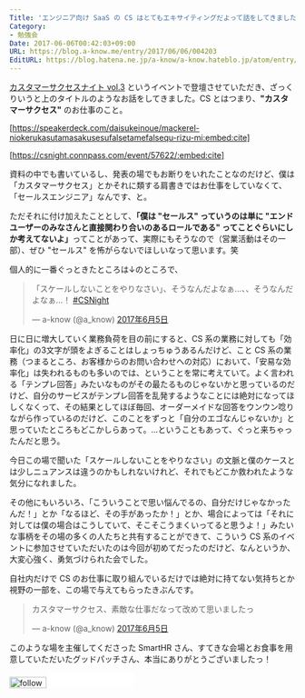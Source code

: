```yaml
---
Title: 'エンジニア向け SaaS の CS はとてもエキサイティングだよって話をしてきました #CSNight'
Category:
- 勉強会
Date: 2017-06-06T00:42:03+09:00
URL: https://blog.a-know.me/entry/2017/06/06/004203
EditURL: https://blog.hatena.ne.jp/a-know/a-know.hateblo.jp/atom/entry/10328749687260729846
---
```


[カスタマーサクセスナイト vol.3](https://csnight.connpass.com/event/57622/) というイベントで登壇させていただき、ざっくりいうと上のタイトルのようなお話をしてきました。CS とはつまり、<b>"カスタマーサクセス"</b> のお仕事のこと。


[https://speakerdeck.com/daisukeinoue/mackerel-niokerukasutamasakusesufalsetamefalsequ-rizu-mi:embed:cite]


[https://csnight.connpass.com/event/57622/:embed:cite]


資料の中でも書いているし、発表の場でもお断りをいれたことなのだけど、僕は「カスタマーサクセス」とかそれに類する肩書きではお仕事をしていなくて、「セールスエンジニア」なんです、と。


ただそれに付け加えたこととして、<b>「僕は "セールス" っていうのは単に "エンドユーザーのみなさんと直接関わり合いのあるロールである" ってことぐらいにしか考えてないよ」</b>ってことがあって、実際にもそうなので（営業活動はその一部）、ぜひ "セールス" を怖がらないでほしいなって思います。笑


個人的に一番ぐっときたところは↓のところで、


<blockquote class="twitter-tweet" data-lang="ja"><p lang="ja" dir="ltr">「スケールしないことをやりなさい」、そうなんだよなぁ...、、そうなんだよなぁ...！ <a href="https://twitter.com/hashtag/CSNight?src=hash">#CSNight</a></p>&mdash; a-know (@a_know) <a href="https://twitter.com/a_know/status/871697453384388608">2017年6月5日</a></blockquote>
<script async src="//platform.twitter.com/widgets.js" charset="utf-8"></script>


日に日に増大していく業務負荷を目の前にすると、CS 系の業務に対しても「効率化」の3文字が頭をよぎることはしょっちゅうあるんだけど、こと CS 系の業務（つまるところ、お客様からのお問い合わせへの対応）において、「安易な効率化」は失われるものも多いのでは、ということを常に考えていて。よく言われる「テンプレ回答」みたいなものがその最たるものじゃないかと思っているのだけど、自分のサービスがテンプレ回答を乱発するようなことには絶対になってほしくなくって、その結果としてほぼ毎回、オーダーメイドな回答をウンウン唸りながら作っているのだけど、このことをずっと「自分のエゴなんじゃないか」と思っていたところもどこかしらあって。...ということもあって、ぐっと来ちゃったんだと思う。


今日この場で聞いた「スケールしないことをやりなさい」の文脈と僕のケースとは少しニュアンスは違うのかもしれないけれど、それでもどこか救われたような気分になれました。


その他にもいろいろ、「こういうことで思い悩んでるの、自分だけじゃなかったんだ！」とか「なるほど、その手があったか！」とか、場合によっては「それに対しては僕の場合はこうしていて、そこそこうまくいってると思うよ！」みたいな事柄をその場の多くの人たちと共有することができて、こういう CS 系のイベントに参加させていただいたのは今回が初めてだったのだけど、なんというか、大変心強く、勇気づけられた会でした。


自社内だけで CS のお仕事に取り組んでいるだけでは絶対に持てない気持ちとか視野の一部を、この場で与えてもらったきぶんです。


<blockquote class="twitter-tweet" data-lang="ja"><p lang="ja" dir="ltr">カスタマーサクセス、素敵な仕事だなって改めて思いましたっ</p>&mdash; a-know (@a_know) <a href="https://twitter.com/a_know/status/871731173080285185">2017年6月5日</a></blockquote>
<script async src="//platform.twitter.com/widgets.js" charset="utf-8"></script>


このような場を主催してくださった SmartHR さん、すてきな会場とお食事を用意していただいたグッドパッチさん、本当にありがとうございましたっ！


<div>
<a href='http://cloud.feedly.com/#subscription%2Ffeed%2Fhttp%3A%2F%2Fblog.a-know.me%2Ffeed'  target='blank'><img id='feedlyFollow' src='//s3.feedly.com/img/follows/feedly-follow-rectangle-volume-small_2x.png' alt='follow us in feedly' width='65' height='20'></a>



<iframe src="//blog.hatena.ne.jp/a-know/a-know.hateblo.jp/subscribe/iframe" allowtransparency="true" frameborder="0" scrolling="no" width="150" height="28"></iframe>
</div>


<script src="https://moshi-moshi.moshimo.works/moshimoshi/a_know_blog/2017-06-06-004203?title='%E3%82%A8%E3%83%B3%E3%82%B8%E3%83%8B%E3%82%A2%E5%90%91%E3%81%91%20SaaS%20%E3%81%AE%20CS%20%E3%81%AF%E3%81%A8%E3%81%A6%E3%82%82%E3%82%A8%E3%82%AD%E3%82%B5%E3%82%A4%E3%83%86%E3%82%A3%E3%83%B3%E3%82%B0%E3%81%A0%E3%82%88%E3%81%A3%E3%81%A6%E8%A9%B1%E3%82%92%E3%81%97%E3%81%A6%E3%81%8D%E3%81%BE%E3%81%97%E3%81%9F%20%23CSNight'"></script>
